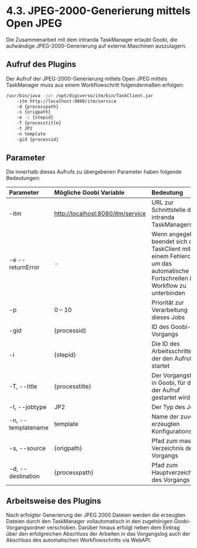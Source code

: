 # 4.3. JPEG-2000-Generierung mittels Open JPEG

Die Zusammenarbeit mit dem intranda TaskManager erlaubt Goobi, die aufwändige JPEG-2000-Generierung auf externe Maschinen auszulagern.

## Aufruf des Plugins

Der Aufruf der JPEG-2000-Generierung mittels Open JPEG mittels TaskManager muss aus einem Workflowschritt folgendermaßen erfolgen:

```bash
/usr/bin/java -jar /opt/digiverso/itm/bin/TaskClient.jar 
    -itm http://localhost:8080/itm/service 
    -d {processpath} 
    -s {origpath} 
    -e -i {stepid} 
    -T {processtitle} 
    -t JP2 
    -n template 
    -gid {processid}
```

## Parameter  <a id="parameter"></a>

Die innerhalb dieses Aufrufs zu übergebenen Parameter haben folgende Bedeutungen:

| Parameter | Mögliche Goobi Variable | Bedeutung |
| :--- | :--- | :--- |
| -itm | [http://localhost:8080/itm/service](http://localhost:8080/itm/service) | URL zur Schnittstelle des intranda TaskManagers |
| -e --returnError | - | Wenn angegeben, beendet sich der TaskClient mit einem Fehlercode, um das automatische Fortschreiten im Workflow zu unterbinden |
| -p | 0 – 10 | Priorität zur Verarbeitung dieses Jobs |
| -gid | {processid} | ID des Goobi-Vorgangs |
| -i | {stepid} | Die ID des Arbeitsschrittes, der den Aufruf startet |
| -T, --title | {processtitle} | Der Vorgangstitel in Goobi, für den der Aufruf gestartet wird |
| -t, --jobtype | JP2 | Der Typ des Jobs |
| -n, --templatename | template | Name der zuvor erzeugten Konfigurationsdatei |
| -s, --source | {origpath} | Pfad zum master Verzeichnis des Vorgangs |
| -d, --destination | {processpath} | Pfad zum Hauptverzeichnis des Vorgangs |

## Arbeitsweise des Plugins

Nach erfolgter Generierung der JPEG 2000 Dateien werden die erzeugten Dateien durch den TaskManager vollautomatisch in den zugehörigen Goobi-Vorgangsordner verschoben. Darüber hinaus erfolgt neben dem Eintrag über den erfolgreichen Abschluss der Arbeiten in das Vorgangslog auch der Abschluss des automatischen Workflowschritts via WebAPI.

